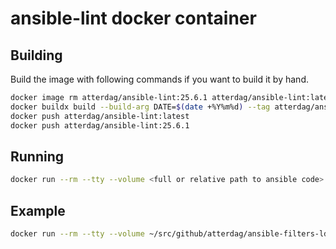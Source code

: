 # ansible-lint docker container

## Building

Build the image with following commands if you want to build it by hand.

```bash
docker image rm atterdag/ansible-lint:25.6.1 atterdag/ansible-lint:latest
docker buildx build --build-arg DATE=$(date +%Y%m%d) --tag atterdag/ansible-lint:25.6.1 --tag atterdag/ansible-lint:latest .
docker push atterdag/ansible-lint:latest
docker push atterdag/ansible-lint:25.6.1
```

## Running

```bash
docker run --rm --tty --volume <full or relative path to ansible code>:/workspace atterdag/ansible-lint <ansible YAML file(s)> [<ansible-lint switches>]
```

## Example

```bash
docker run --rm --tty --volume ~/src/github/atterdag/ansible-filters-ldif/test:/workspace atterdag/ansible-lint inventory.yml playbook.yml --parseable
```
